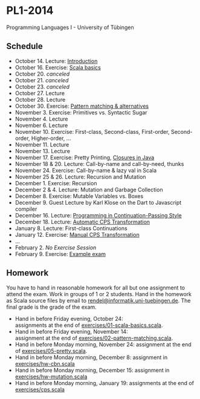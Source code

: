 PL1-2014
========

Programming Languages I - University of Tübingen

Schedule
--------

 * October 14. Lecture: [Introduction](lecturenotes/01-intro.markdown)
 * October 16. Exercise:  [Scala basics](exercises/01-scala-basics.scala)
 * October 20. *canceled*
 * October 21. *canceled*
 * October 23. *canceled*
 * October 27. Lecture
 * October 28. Lecture
 * October 30. Exercise: [Pattern matching & alternatives](exercises/02-pattern-matching.scala)
 * November 3. Exercise: Primitives vs. Syntactic Sugar
 * November 4. Lecture
 * November 6. Lecture
 * November 10. Exercise: First-class, Second-class, First-order, Second-order, Higher-order, ...
 * November 11. Lecture
 * November 13. Lecture
 * November 17. Exercise: Pretty Printing, [Closures in Java](exercises/Closures.java)
 * November 18 & 20. Lecture: Call-by-name and call-by-need, thunks
 * November 24. Exercise: Call-by-name & lazy val in Scala
 * November 25 & 26. Lecture: Recursion and Mutation
 * December 1. Exercise: Recursion
 * December 2 & 4. Lecture: Mutation and Garbage Collection
 * December 8. Exercise: Mutable Variables vs. Boxes
 * December 9. Guest Lecture by Karl Klose on the Dart to Javascript compiler
 * December 16. Lecture: [Programming in Continuation-Passing Style](lecturenotes/13-continuations-1.scala)
 * December 18. Lecture: [Automatic CPS Transformation](lecturenotes/14-continuations-2.scala)
 * January 8. Lecture: First-class Continuations
 * January 12. Exercise: [Manual CPS Transformation](exercises/cps.scala)
 * ...
 * February 2. *No Exercise Session*
 * February 9. Exercise: [Example exam](example-exam.pdf)

Homework
--------

You have to hand in reasonable homework for all but one assignment to attend the exam. Work in groups of 1 or 2 students. Hand in the homework as Scala source files by email to rendel@informatik.uni-tuebingen.de. The final grade is the grade of the exam.

 * Hand in before Friday evening, October 24:  
   assignments at the end of [exercises/01-scala-basics.scala](exercises/01-scala-basics.scala).
 * Hand in before Friday evening, November 14:  
   assignment at the end of [exercises/02-pattern-matching.scala](exercises/02-pattern-matching.scala).
 * Hand in before Monday morning, November 24:
   assignment at the end of [exercises/05-pretty.scala](exercises/05-pretty.scala).
 * Hand in before Monday morning, December 8:
   assignment in [exercises/hw-cbn.scala](exercises/hw-cbn.scala)
 * Hand in before Monday morning, December 15:
   assignment in [exercises/hw-mutation.scala](exercises/hw-mutation.scala)
 * Hand in before Monday morning, January 19:
   assignments at the end of [exercises/cps.scala](exercises/cps.scala)
